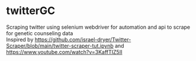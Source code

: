# twitterGC
Scraping twitter using selenium webdriver for automation and api to scrape for genetic counseling data
</br> Inspired by https://github.com/israel-dryer/Twitter-Scraper/blob/main/twitter-scraper-tut.ipynb and https://www.youtube.com/watch?v=3KaffTIZ5II
